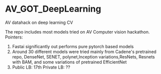 # AV_GOT_DeepLearning
AV datahack on deep learning CV 

The repo includes most models tried on AV Computer vision hackathon. Pointers:

1. Fastai significantly out performs pure pytorch based models
2. Around 30 different models were tried mainly from Cadene's pretrained repo, DenseNet, SENET, polynet,Inception variations,ResNets, Resnets with BAM, and some variations of pretrained EfficientNet
3. Public LB: 17th Private LB: ??
